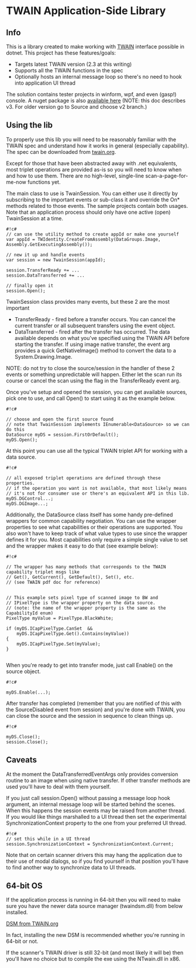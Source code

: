 TWAIN Application-Side Library
==============================

Info
--------------------------------------
This is a library created to make working with [TWAIN](http://twain.org/) interface possible in dotnet. 
This project has these features/goals:

* Targets latest TWAIN version (2.3 at this writing)
* Supports all the TWAIN functions in the spec
* Optionally hosts an internal message loop so there's no need to hook into application UI thread
 
The solution contains tester projects in winform, wpf, and even (gasp!) console. 
A nuget package is also [available here](https://www.nuget.org/packages/ntwain) 
(NOTE: this doc describes v3. For older version go to Source and choose v2 branch.)

Using the lib
--------------------------------------
To properly use this lib you will need to be reasonably familiar with the TWAIN spec
and understand how it works in general (especially capability). 
The spec can be downloaded from [twain.org](http://twain.org/). 

Except for those that have been abstracted away with .net equivalents, most triplet operations are 
provided as-is so you will need to know when and how to use them. 
There are no high-level, single-line scan-a-page-for-me-now functions yet.

The main class to use is TwainSession. You can either use it directly by subscribing
to the important events or sub-class it and override the On* methods related to those events.
The sample projects contain both usages. Note that an application process should only
have one active (open) TwainSession at a time.

```
#!c#
// can use the utility method to create appId or make one yourself
var appId = TWIdentity.CreateFromAssembly(DataGroups.Image, Assembly.GetExecutingAssembly());

// new it up and handle events
var session = new TwainSession(appId);

session.TransferReady += ...
session.DataTransferred += ...

// finally open it
session.Open();

```

TwainSession class provides many events, but these 2 are the most important

* TransferReady - fired before a transfer occurs. You can cancel the current transfer 
or all subsequent transfers using the event object.
* DataTransferred - fired after the transfer has occurred. The data available depends on 
what you've specified using the TWAIN API before starting the transfer. If using image
native transfer, the event arg provides a quick GetNativeImage() method to convert the
data to a System.Drawing.Image.

NOTE: do not try to close the source/session in the handler of these 2 events or something
unpredictable will happen. Either let the scan run its course or cancel the scan using the flag 
in the TransferReady event arg.

Once you've setup and opened the session, you can get available sources, pick one to use,
and call Open() to start using it as the example below.


```
#!c#

// choose and open the first source found
// note that TwainSession implements IEnumerable<DataSource> so we can do this
DataSource myDS = session.FirstOrDefault();
myDS.Open();

```

At this point you can use all the typical TWAIN triplet API for working with a data source.


```
#!c#

// all exposed triplet operations are defined through these properties.
// if the operation you want is not available, that most likely means 
// it's not for consumer use or there's an equivalent API in this lib.
myDS.DGControl...;
myDS.DGImage...;

```

Additionally, the DataSource class itself has some handy pre-defined wrappers for common capability 
negotiation. You can use the wrapper properties to see what capabilities or their operations are 
supported. You also won't have to keep track of what value types to use since the wrapper defines it
for you. Most capabilities only require a simple single value to set
and the wrapper makes it easy to do that (see example below):


```
#!c#

// The wrapper has many methods that corresponds to the TWAIN capability triplet msgs like
// Get(), GetCurrent(), GetDefault(), Set(), etc.
// (see TWAIN pdf doc for reference)


// This example sets pixel type of scanned image to BW and
// IPixelType is the wrapper property on the data source.
// (note: the name of the wrapper property is the same as the CapabilityId enum)
PixelType myValue = PixelType.BlackWhite; 

if (myDS.ICapPixelType.CanSet  &&
    myDS.ICapPixelType.Get().Contains(myValue))
{
    myDS.ICapPixelType.Set(myValue);
}


```


When you're ready to get into transfer mode, just call Enable() on the source object.

```
#!c#

myDS.Enable(...);

```

After transfer has completed (remember that you are notified of this with the SourceDisabled event from session) 
and you're done with TWAIN, you can close the source and the session in sequence to clean things up.

```
#!c#

myDS.Close();
session.Close();

```


Caveats
--------------------------------------
At the moment the DataTransferredEventArgs only provides conversion routine to 
an image when using native transfer.
If other transfer methods are used you'll have to deal with them yourself.

If you just call session.Open() without passing a message loop hook argument, an 
internal message loop will be started behind the scenes. When this happens the session events may be raised from another thread. 
If you would like things marshalled to a UI thread then set the experimental SynchronizationContext property
to the one from your preferred UI thread. 

```
#!c#
// set this while in a UI thread
session.SynchronizationContext = SynchronizationContext.Current;

```
Note that on certain scanner drivers this may hang the 
application due to their use of modal dialogs, so if you find yourself in that position 
you'll have to find another way to synchronize data to UI threads. 


64-bit OS
--------------------------------------
If the application process is running in 64-bit then you will need to make sure you have the 
newer data source manager (twaindsm.dll) from below installed. 

[DSM from TWAIN.org](http://sourceforge.net/projects/twain-dsm/files/TWAIN%20DSM%202%20Win/)

In fact, installing the new DSM is recommended whether you're running in 64-bit or not.

If the scanner's TWAIN driver is still 32-bit (and most likely it will be) then you'll have no choice but to
compile the exe using the NTwain.dll in x86.
